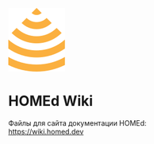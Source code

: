 ![HOMEd Wiki](.github/logo.png)

# HOMEd Wiki

Файлы для сайта документации HOMEd:\
https://wiki.homed.dev
